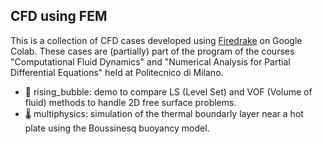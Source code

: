 ## CFD using FEM
This is a collection of CFD cases developed using [Firedrake](https://www.firedrakeproject.org/) on Google Colab. These cases are (partially) part of the program of the courses "Computational Fluid Dynamics" and "Numerical Analysis for Partial Differential Equations" held at Politecnico di Milano.

- 🫧 rising_bubble: demo to compare LS (Level Set) and VOF (Volume of fluid) methods to handle 2D free surface problems.
- 🌡️ multiphysics: simulation of the thermal boundarly layer near a hot plate using the Boussinesq buoyancy model.
